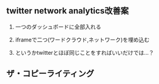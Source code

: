 


## twitter network analytics改善案

1. 一つのダッシュボードに全部入れる

2. iframeで二つ(ワードクラウド,ネットワーク)を埋め込む


3. というかtwitterとほぼ同じことをすればいいだけでは...？




## ザ・コピーライティング
